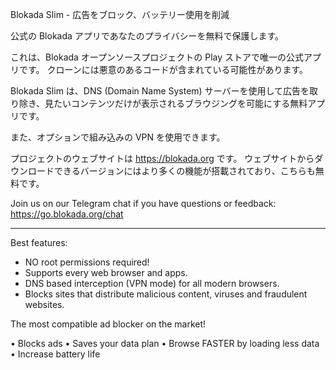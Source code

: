 Blokada Slim - 広告をブロック、バッテリー使用を削減

公式の Blokada アプリであなたのプライバシーを無料で保護します。

これは、Blokada オープンソースプロジェクトの Play ストアで唯一の公式アプリです。 クローンには悪意のあるコードが含まれている可能性があります。

Blokada Slim は、DNS (Domain Name System) サーバーを使用して広告を取り除き、見たいコンテンツだけが表示されるブラウジングを可能にする無料アプリです。

また、オプションで組み込みの VPN を使用できます。

プロジェクトのウェブサイトは https://blokada.org です。 ウェブサイトからダウンロードできるバージョンにはより多くの機能が搭載されており、こちらも無料です。

Join us on our Telegram chat if you have questions or feedback: https://go.blokada.org/chat

----

Best features:
- NO root permissions required!
- Supports every web browser and apps.
- DNS based interception (VPN mode) for all modern browsers.
- Blocks sites that distribute malicious content, viruses and fraudulent websites.

The most compatible ad blocker on the market!

• Blocks ads • Saves your data plan • Browse FASTER by loading less data • Increase battery life
